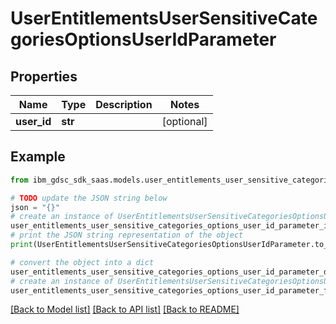 # UserEntitlementsUserSensitiveCategoriesOptionsUserIdParameter


## Properties

Name | Type | Description | Notes
------------ | ------------- | ------------- | -------------
**user_id** | **str** |  | [optional] 

## Example

```python
from ibm_gdsc_sdk_saas.models.user_entitlements_user_sensitive_categories_options_user_id_parameter import UserEntitlementsUserSensitiveCategoriesOptionsUserIdParameter

# TODO update the JSON string below
json = "{}"
# create an instance of UserEntitlementsUserSensitiveCategoriesOptionsUserIdParameter from a JSON string
user_entitlements_user_sensitive_categories_options_user_id_parameter_instance = UserEntitlementsUserSensitiveCategoriesOptionsUserIdParameter.from_json(json)
# print the JSON string representation of the object
print(UserEntitlementsUserSensitiveCategoriesOptionsUserIdParameter.to_json())

# convert the object into a dict
user_entitlements_user_sensitive_categories_options_user_id_parameter_dict = user_entitlements_user_sensitive_categories_options_user_id_parameter_instance.to_dict()
# create an instance of UserEntitlementsUserSensitiveCategoriesOptionsUserIdParameter from a dict
user_entitlements_user_sensitive_categories_options_user_id_parameter_from_dict = UserEntitlementsUserSensitiveCategoriesOptionsUserIdParameter.from_dict(user_entitlements_user_sensitive_categories_options_user_id_parameter_dict)
```
[[Back to Model list]](../README.md#documentation-for-models) [[Back to API list]](../README.md#documentation-for-api-endpoints) [[Back to README]](../README.md)


